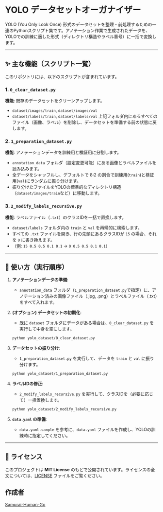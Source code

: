 # YOLO データセットオーガナイザー

YOLO (You Only Look Once) 形式のデータセットを整理・前処理するための一連のPythonスクリプト集です。アノテーション作業で生成されたデータを、YOLOでの訓練に適した形式（ディレクトリ構造やラベル番号）に一括で変換します。

---

## ✨ 主な機能（スクリプト一覧）

このリポジトリには、以下のスクリプトが含まれています。

### 1. `0_clear_dataset.py`
**機能**: 既存のデータセットをクリーンアップします。
- `dataset/images/train`, `dataset/images/val`
- `dataset/labels/train`, `dataset/labels/val`
上記フォルダ内にあるすべてのファイル（画像、ラベル）を削除し、データセットを準備する前の状態に戻します。

### 2. `1_preparation_dataset.py`
**機能**: アノテーションデータを訓練用と検証用に分割します。
- `annotation_data` フォルダ（設定変更可能）にある画像とラベルファイルを読み込みます。
- 全データをシャッフルし、デフォルトで 8:2 の割合で訓練用(`train`)と検証用(`val`)にランダムに振り分けます。
- 振り分けたファイルをYOLOの標準的なディレクトリ構造（`dataset/images/train`など）に移動します。

### 3. `2_modify_labels_recursive.py`
**機能**: ラベルファイル（`.txt`）のクラスIDを一括で置換します。
- `dataset/labels` フォルダ内の `train` と `val` を再帰的に検索します。
- すべての `.txt` ファイルを開き、行の先頭にあるクラスIDが `15` の場合、それを `0` に書き換えます。
- （例: `15 0.5 0.5 0.1 0.1` → `0 0.5 0.5 0.1 0.1`）

---

## 🚀 使い方（実行順序）

1.  **アノテーションデータの準備**:
    - `annotation_data` フォルダ（`1_preparation_dataset.py`で指定）に、アノテーション済みの画像ファイル（.jpg, .png）とラベルファイル（.txt）をすべて入れます。

2.  **(オプション) データセットの初期化**:
    - 既に `dataset` フォルダにデータがある場合は、`0_clear_dataset.py` を実行して中身を空にします。
    ```bash
    python yolo_dataset/0_clear_dataset.py
    ```

3.  **データセットの振り分け**:
    - `1_preparation_dataset.py` を実行して、データを `train` と `val` に振り分けます。
    ```bash
    python yolo_dataset/1_preparation_dataset.py
    ```

4.  **ラベルIDの修正**:
    - `2_modify_labels_recursive.py` を実行して、クラスIDを（必要に応じて）一括置換します。
    ```bash
    python yolo_dataset/2_modify_labels_recursive.py
    ```

5.  **`data.yaml` の準備**:
    - `data.yaml.sample` を参考に、`data.yaml` ファイルを作成し、YOLOの訓練時に指定してください。

---

## 📜 ライセンス

このプロジェクトは **MIT License** のもとで公開されています。ライセンスの全文については、[LICENSE](LICENSE) ファイルをご覧ください。

## 作成者
[Samurai-Human-Go](https://samurai-human-go.com/%e9%81%8b%e5%96%b6%e8%80%85%e6%83%85%e5%a0%b1/)